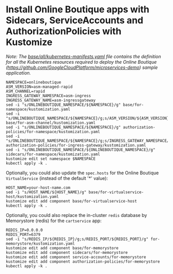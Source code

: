 # Install Online Boutique apps with Sidecars, ServiceAccounts and AuthorizationPolicies with Kustomize

_Note: The [base/all/kubernetes-manifests.yaml](base/all/kubernetes-manifests.yaml) file contains the definition for all the Kubernetes resources required to deploy the Online Boutique (https://github.com/GoogleCloudPlatform/microservices-demo) sample application._

```
NAMESPACE=onlineboutique
ASM_VERSION=asm-managed-rapid
ASM_CHANNEL=rapid
INGRESS_GATEWAY_NAMESPACE=asm-ingress
INGRESS_GATEWAY_NAME=asm-ingressgateway
sed -i "s/ONLINEBOUTIQUE_NAMESPACE/${NAMESPACE}/g" base/for-namespace/kustomization.yaml
sed -i "s/ONLINEBOUTIQUE_NAMESPACE/${NAMESPACE}/g;s/ASM_VERSION/${ASM_VERSION}/g" base/for-asm-channel/kustomization.yaml
sed -i "s/ONLINEBOUTIQUE_NAMESPACE/${NAMESPACE}/g" authorization-policies/for-namespace/kustomization.yaml
sed -i "s/ONLINEBOUTIQUE_NAMESPACE/${NAMESPACE}/g;s/INGRESS_GATEWAY_NAMESPACE/${INGRESS_GATEWAY_NAMESPACE}/g;s/INGRESS_GATEWAY_NAME/${INGRESS_GATEWAY_NAME}/g" authorization-policies/for-ingress-gateway/kustomization.yaml
sed -i "s/ONLINEBOUTIQUE_NAMESPACE/${ONLINEBOUTIQUE_NAMESPACE}/g" sidecars/for-namespace/kustomization.yaml
kustomize edit set namespace $NAMESPACE
kubectl apply -k .
```

Optionally, you could also update the `spec.hosts` for the Online Boutique `VirtualService` (instead of the default '*' value):
```
HOST_NAME=your-host-name.com
sed -i "s/HOST_NAME/${HOST_NAME}/g" base/for-virtualservice-host/kustomization.yaml
kustomize edit add component base/for-virtualservice-host
kubectl apply -k .
```

Optionally, you could also replace the in-cluster `redis` database by Memorystore (redis) for the `cartservice` app:
```
REDIS_IP=0.0.0.0
REDIS_PORT=6379
sed -i "s/REDIS_IP/${REDIS_IP}/g;s/REDIS_PORT/${REDIS_PORT}/g" for-memorystore/kustomization.yaml
kustomize edit add component base/for-memorystore
kustomize edit add component sidecars/for-memorystore
kustomize edit add component service-accounts/for-memorystore
kustomize edit add component authorization-policies/for-memorystore
kubectl apply -k .
```